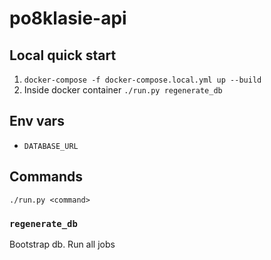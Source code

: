 # po8klasie-api


## Local quick start

1. `docker-compose -f docker-compose.local.yml up --build`
2. Inside docker container `./run.py regenerate_db`

## Env vars

- `DATABASE_URL`


## Commands

`./run.py <command>`

### `regenerate_db`

Bootstrap db. Run all jobs
